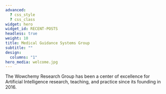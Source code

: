 ```yaml
---
advanced:
  ? css_style
  ? css_class
widget: hero
widget_id: RECENT-POSTS
headless: true
weight: 10
title: Medical Guidance Systems Group
subtitle: ""
design:
  columns: "1"
hero_media: welcome.jpg
---
```


The Wowchemy Research Group has been a center of excellence for Artificial Intelligence research, teaching, and practice since its founding in 2016.
